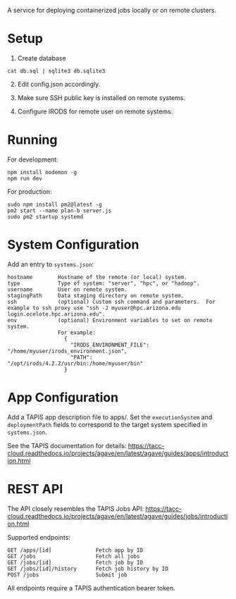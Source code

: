 A service for deploying containerized jobs locally or on remote clusters.

Setup
=====

1. Create database
```
cat db.sql | sqlite3 db.sqlite3
```

2. Edit config.json accordingly.  

3. Make sure SSH public key is installed on remote systems.

4. Configure IRODS for remote user on remote systems.

Running
=======

For development:
```
npm install nodemon -g
npm run dev
```

For production:
```
sudo npm install pm2@latest -g
pm2 start --name plan-b server.js
sudo pm2 startup systemd
```

System Configuration
=====================
Add an entry to `systems.json`:

```
hostname        Hostname of the remote (or local) system.
type            Type of system: "server", "hpc", or "hadoop".
username        User on remote system.
stagingPath     Data staging directory on remote system.
ssh             (optional) Custom ssh command and parameters.  For example to ssh proxy use "ssh -J myuser@hpc.arizona.edu login.ocelote.hpc.arizona.edu".
env             (optional) Environment variables to set on remote system. 
                For example:
                  {
                    "IRODS_ENVIRONMENT_FILE": "/home/myuser/irods_environment.json",
                    "PATH": "/opt/irods/4.2.2/usr/bin:/home/myuser/bin"
                  }
```

App Configuration
=================
Add a TAPIS app description file to apps/.  Set the `executionSystem` and `deploymentPath` fields to correspond to the target system specified in `systems.json`.

See the TAPIS documentation for details: https://tacc-cloud.readthedocs.io/projects/agave/en/latest/agave/guides/apps/introduction.html

REST API
========
The API closely resembles the TAPIS Jobs API: 
https://tacc-cloud.readthedocs.io/projects/agave/en/latest/agave/guides/jobs/introduction.html

Supported endpoints:
```
GET /apps/[id]              Fetch app by ID
GET /jobs                   Fetch all jobs
GET /jobs/[id]              Fetch job by ID
GET /jobs/[id]/history      Fetch job history by ID
POST /jobs                  Submit job
```

All endpoints require a TAPIS authentication bearer token.


